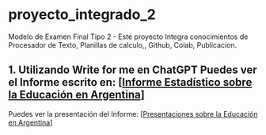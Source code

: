# proyecto_integrado_2
Modelo de Examen Final Tipo 2 - Este proyecto Integra conocimientos de Procesador de Texto, Planillas de calculo,, Github, Colab, Publicacion.

## 1. Utilizando Write for me en ChatGPT Puedes ver el Informe escrito en: [[Informe Estadístico sobre la Educación en Argentina](https://chatgpt.com/share/6738d23e-49c4-8004-bcbd-1f8dfff53689)]

Puedes ver la presentación del Informe: [[Presentaciones sobre la Educación en Argentina](https://gamma.app/docs/Analisis-del-Desempeno-Academico-y-la-Asistencia-Escolar-en-Argen-7mk8c8q763b57nl)]
